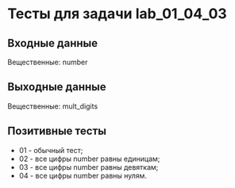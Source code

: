 # Тесты для задачи lab_01_04_03

## Входные данные
Вещественные: number

## Выходные данные
Вещественные: mult_digits

## Позитивные тесты
- 01 - обычный тест;
- 02 - все цифры number равны единицам;
- 03 - все цифры number равны девяткам;
- 04 - все цифры number равны нулям.